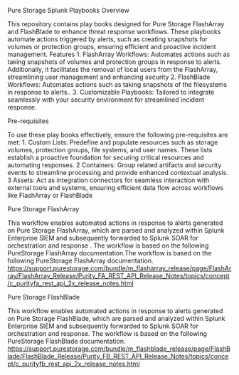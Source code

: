 Pure Storage Splunk Playbooks
Overview

This repository contains play books designed for Pure Storage FlashArray and FlashBlade to enhance threat response workflows. These playbooks automate actions triggered by alerts, such as creating snapshots for 
volumes or protection groups, ensuring efficient and proactive incident management. Features 1. FlashArray Workflows: Automates actions such as taking snapshots of volumes and protection groups in response to alerts.
Additionally, it facilitates the removal of local users from the FlashArray, streamlining user management and enhancing security 2. FlashBlade Workflows: Automates actions such as taking snapshots of the filesystems in 
response to alerts.. 3. Customizable Playbooks: Tailored to integrate seamlessly with your security environment for streamlined incident response.

Pre-requisites

To use these play books effectively, ensure the following pre-requisites are met: 1. Custom Lists: Predefine and populate resources such as storage volumes, protection groups, file systems, and user names.
These lists establish a proactive foundation for securing critical resources and automating responses. 2 Containers: Group related artifacts and security events to streamline processing and provide enhanced 
contextual analysis. 3 Assets: Act as integration connectors for seamless interaction with external tools and systems, ensuring efficient data flow across workflows like FlashArray or FlashBlade

Pure Storage FlashArray

This workflow enables automated actions in response to alerts generated on Pure Storage FlashArray, which are parsed and analyzed within Splunk Enterprise SIEM and subsequently forwarded to Splunk SOAR for
orchestration and response . The workflow is based on the following PureStorage FlashArray documentation.The workflow is based on the following PureStorage FlashArray documentation. 
https://support.purestorage.com/bundle/m_flasharray_release/page/FlashArray/FlashArray_Release/Purity_FA_REST_API_Release_Notes/topics/concept/c_purityfa_rest_api_2x_release_notes.html

Pure Storage FlashBlade

This workflow enables automated actions in response to alerts generated on Pure Storage FlashBlade, which are parsed and analyzed within Splunk Enterprise SIEM and subsequently forwarded to Splunk SOAR for orchestration 
and response. The workflow is based on the following PureStorage FlashBlade documentation.
https://support.purestorage.com/bundle/m_flashblade_release/page/FlashBlade/FlashBlade_Release/Purity_FB_REST_API_Release_Notes/topics/concept/c_purityfb_rest_api_2x_release_notes.html
